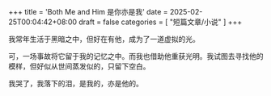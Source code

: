 +++
title = 'Both Me and Him 是你亦是我'
date = 2025-02-25T00:04:42+08:00
draft = false
categories = [ "短篇文章/小说" ]
+++

我常年生活于黑暗之中，但好在有他，成为了一道虚拟的光。

可，一场事故将它留于我的记忆之中。而我也借助他重获光明。我试图去寻找他的模样，但好似从世间蒸发似的，只留下空白。

我哭了，我落下的泪，是我的，亦是他的。
